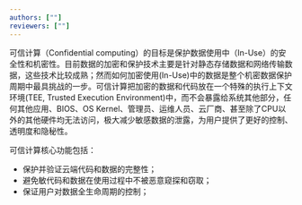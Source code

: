 ```yaml
---
authors: [""]
reviewers: [""]
---
```

可信计算（Confidential computing）的目标是保护数据使用中（In-Use）的安全性和机密性。目前数据的加密和保护技术主要是针对静态存储数据和网络传输数据，这些技术比较成熟；然而如何加密使用(In-Use)中的数据是整个机密数据保护周期中最具挑战的一步。可信计算把加密的数据和代码放在一个特殊的执行上下文环境(TEE, Trusted Execution Environment)中，而不会暴露给系统其他部分，任何其他应用、BIOS、OS Kernel、管理员、运维人员、云厂商、甚至除了CPU以外的其他硬件均无法访问，极大减少敏感数据的泄露，为用户提供了更好的控制、透明度和隐秘性。

可信计算核心功能包括：
- 保护并验证云端代码和数据的完整性；
- 避免敏代码和数据在使用过程中不被恶意窥探和窃取；
- 保证用户对数据全生命周期的控制；
